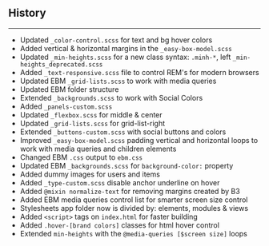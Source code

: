 ## History
___
- Updated `_color-control.scss` for text and bg hover colors
- Added vertical & horizontal margins in the `_easy-box-model.scss` 
- Updated `_min-heights.scss` for a new class syntax: `.minh-*`, left `_min-heights_deprecated.scss` 
- Added `_text-responsive.scss` file to control REM's for modern browsers
- Updated EBM `_grid-lists.scss` to work with media queries
- Updated EBM folder structure
- Extended `_backgrounds.scss` to work with Social Colors 
- Added `_panels-custom.scss`
- Updated `_flexbox.scss` for middle & center
- Updated `_grid-lists.scss` for grid-list-right
- Extended `_buttons-custom.scss` with social buttons and colors
- Improved `_easy-box-model.scss` padding vertical and horizontal loops to work with media queries and children elements
- Changed EBM `.css` output to `ebm.css`
- Updated EBM `_backgrounds.scss` for `background-color:` property
- Added dummy images for users and items
- Added `_type-custom.scss` disable anchor underline on hover
- Added `@mixin normalize-text` for removing margins created by B3
- Added EBM media queries control list for smarter screen size control
- Stylesheets app folder now is divided by: elements, modules & views
- Added `<script>` tags on `index.html` for faster building
- Added `.hover-[brand colors]` classes for html hover control
- Extended `min-heights` with the `@media-queries [$screen size]` loops